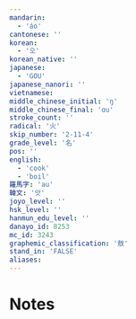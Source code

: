 ```yaml
---
mandarin:
  - 'áo'
cantonese: ''
korean:
  - '오'
korean_native: ''
japanese:
  - 'GOU'
japanese_nanori: ''
vietnamese:
middle_chinese_initial: 'ŋ'
middle_chinese_final: 'ɑu'
stroke_count: ''
radical: '火'
skip_number: '2-11-4'
grade_level: '名'
pos: ''
english:
  - 'cook'
  - 'boil'
羅馬字: 'au'
韓文: '앗'
joyo_level: ''
hsk_level: ''
hanmun_edu_level: ''
danayo_id: 8253
mc_id: 3243
graphemic_classification: '敖'
stand_in: 'FALSE'
aliases:
---
```


# Notes
